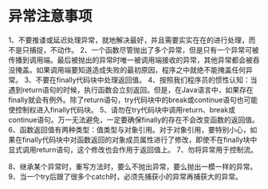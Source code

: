 # 异常注意事项

1、不要推诿或延迟处理异常，就地解决最好，并且需要实实在在的进行处理，而不是只捕捉，不动作。 
2、一个函数尽管抛出了多个异常，但是只有一个异常可被传播到调用端。最后被抛出的异常时唯一被调用端接收的异常，其他异常都会被吞没掩盖。如果调用端要知道造成失败的最初原因，程序之中就绝不能掩盖任何异常。 
3、不要在finally代码块中处理返回值。 
4、按照我们程序员的惯性认知：当遇到return语句的时候，执行函数会立刻返回。但是，在Java语言中，如果存在finally就会有例外。除了return语句，try代码块中的break或continue语句也可能使控制权进入finally代码块。 
5、请勿在try代码块中调用return、break或continue语句。万一无法避免，一定要确保finally的存在不会改变函数的返回值。 
6、函数返回值有两种类型：值类型与对象引用。对于对象引用，要特别小心，如果在finally代码块中对函数返回的对象成员属性进行了修改，即使不在finally块中显式调用return语句，这个修改也会作用于返回值上。 
7、勿将异常用于控制流。 

8、继承某个异常时，重写方法时，要么不抛出异常，要么抛出一模一样的异常。 
9、当一个try后跟了很多个catch时，必须先捕获小的异常再捕获大的异常。 